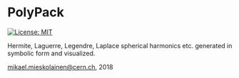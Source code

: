 # PolyPack
[![License: MIT](https://img.shields.io/badge/License-MIT-yellow.svg)](https://opensource.org/licenses/MIT)

Hermite, Laguerre, Legendre, Laplace spherical harmonics etc. generated in symbolic form and visualized.

mikael.mieskolainen@cern.ch, 2018
